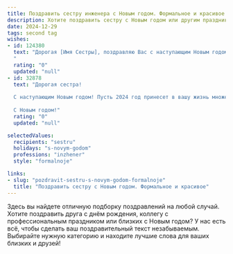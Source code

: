 ```yaml
---
title: Поздравить сестру инженера с Новым годом. Формальное и красивое
description: Хотите поздравить сестру с Новым годом или другим праздником? Наш ИИ создаст незабываемое поздравление, а вы обязательно выделитесь среди других.  
date: 2024-12-29
tags: second tag
wishes:
- id: 124380
  text: "Дорогая [Имя Сестры], поздравляю Вас с наступающим Новым годом! Желаю Вам в новом году новых профессиональных успехов в Вашей инженерной деятельности, интересных проектов и реализации всех смелых идей. Пусть наступающий год будет наполнен радостью, благополучием и приятными моментами. Счастья Вам и Вашим близким!
  "
  rating: "0"
  updated: "null"
- id: 32878
  text: "Дорогая сестра!
  
  С наступающим Новым годом! Пусть 2024 год принесет в вашу жизнь множество новых возможностей и свершений. Как инженер, вы всегда вдохновляете нас своей целеустремленностью и мудростью в решении сложных задач. Желаю вам удачи в ваших проектах, креативных идей и профессионального признания. Пусть в вашем доме всегда царит радость, уют и счастье, а каждый новый день будет наполнен светом и теплом.
  
  С Новым годом!"
  rating: "0"
  updated: "null"

selectedValues:
  recipients: "sestru"
  holidays: "s-novym-godom"
  professions: "inzhener"
  style: "formalnoje"

links:
- slug: "pozdravit-sestru-s-novym-godom-formalnoje"
  title: "Поздравить сестру с Новым годом. Формальное и красивое"
---
```


Здесь вы найдете отличную подборку поздравлений на любой случай.
Хотите поздравить друга с днём рождения, коллегу с профессиональным праздником или близких с Новым годом? У нас есть всё, чтобы сделать ваш поздравительный текст незабываемым. Выбирайте нужную категорию и находите лучшие слова для ваших близких и друзей!
